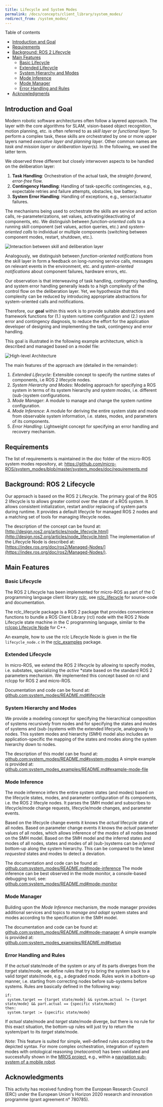 ```yaml
---
title: Lifecycle and System Modes
permalink: /docs/concepts/client_library/system_modes/
redirect_from: /system_modes/
---
```



Table of contents
- [Introduction and Goal](#introduction-and-goal)
- [Requirements](#requirements)
- [Background: ROS 2 Lifecycle](#background-ros-2-lifecycle)
- [Main Features](#main-features)
  - [Basic Lifecycle](#basic-lifecycle)
  - [Extended Lifecycle](#extended-lifecycle)
  - [System Hierarchy and Modes](#system-hierarchy-and-modes)
  - [Mode Inference](#mode-inference)
  - [Mode Manager](#mode-manager)
  - [Error Handling and Rules](#error-handling-and-rules)
- [Acknowledgments](#acknowledgments)

## Introduction and Goal

Modern robotic software architectures often follow a layered approach. The layer with the core algorithms for SLAM, vision-based object recognition, motion planning, etc. is often referred to as *skill layer* or *functional layer*. To perform a complex task, these skills are orchestrated by one or more upper layers named *executive layer and planning layer*. Other common names are *task and mission layer* or *deliberation layer(s)*. In the following, we used the latter term.

We observed three different but closely interwoven aspects to be handled on the deliberation layer:

1. **Task Handling**: Orchestration of the actual task, the *straight-forward*, *error-free* flow.
2. **Contingency Handling**: Handling of task-specific contingencies, e.g., expectable retries and failure attempts, obstacles, low battery.
3. **System Error Handling**: Handling of exceptions, e.g., sensor/actuator failures.

The mechanisms being used to orchestrate the skills are service and action calls, re-parameterizations, set values, activating/deactivating of components, etc. We distinguish between *function-oriented calls* to a running skill component (set values, action queries, etc.) and *system-oriented calls* to individual or multiple components (switching between component modes, restart, shutdown, etc.).

![Interaction between skill and deliberation layer](interactions_between_skill_and_deliberation_layer.png)

Analogously, we distinguish between *function-oriented notifications* from the skill layer in form a feedback on long-running service calls, messages on relevant events in the environment, etc. and *system-oriented notifications* about component failures, hardware errors, etc.

Our observation is that interweaving of task handling, contingency handling, and system error handling generally leads to a high complexity of the control flow on the deliberation layer. Yet, we hypothesize that this complexity can be reduced by introducing appropriate abstractions for system-oriented calls and notifications.

Therefore, our **goal** within this work is to provide suitable abstractions and framework functions for (1.) system runtime configuration and (2.) system error and contingency diagnosis, to reduce the effort for the application developer of designing and implementing the task, contingency and error handling.

This goal is illustrated in the following example architecture, which is described and managed based on a model file:

![High-level Architecture](mode-management.png)

The main features of the approach are (detailed in the remainder):

1. _Extended Lifecycle_: Extensible concept to specify the runtime states of components, i.e ROS 2 lifecycle nodes.
2. _System Hierarchy and Modes_: Modeling approach for specifying a ROS system in terms of its system hierarchy and _system modes_, i.e. different (sub-)system configurations.
3. _Mode Manager_: A module to manage and change the system runtime configuration.
4. _Mode Inference_: A module for deriving the entire system state and mode from observable system information, i.e. states, modes, and parameters of its components.
5. _Error Handling_: Lightweight concept for specifying an error handling and recovery mechanism.

## Requirements

The list of requirements is maintained in the doc folder of the micro-ROS system modes repository, at:
https://github.com/micro-ROS/system_modes/blob/master/system_modes/doc/requirements.md

## Background: ROS 2 Lifecycle

Our approach is based on the ROS 2 Lifecycle. The primary goal of the ROS 2 lifecycle is to allows greater control over the state of a ROS system. It allows consistent initialization, restart and/or replacing of system parts during runtime. It provides a default lifecycle for managed ROS 2 nodes and a matching set of tools for managing lifecycle nodes.

The description of the concept can be found at:
[http://design.ros2.org/articles/node_lifecycle.html](http://design.ros2.org/articles/node_lifecycle.html)
The implementation of the Lifecycle Node is described at:
[https://index.ros.org/doc/ros2/Managed-Nodes/](https://index.ros.org/doc/ros2/Managed-Nodes/).

## Main Features

### Basic Lifecycle

The ROS 2 Lifecycle has been implemented for micro-ROS as part of the C programming language client library *[rclc](https://github.com/ros2/rclc)*, see [rclc_lifecycle](https://github.com/ros2/rclc/tree/master/rclc_lifecycle) for source-code and documentation.

The rclc_lifecycle package is a ROS 2 package that provides convenience functions to bundle a ROS Client Library (rcl) node with the ROS 2 Node Lifecycle state machine in the C programming language, similar to the [rclcpp Lifecycle Node](https://github.com/ros2/rclcpp/blob/master/rclcpp_lifecycle/include/rclcpp_lifecycle/lifecycle_node.hpp) for C++.

An example, how to use the rclc Lifecycle Node is given in the file `lifecycle_node.c` in the [rclc_examples](https://github.com/ros2/rclc/blob/master/rclc_examples/) package.

### Extended Lifecycle

In micro-ROS, we extend the ROS 2 lifecycle by allowing to specify modes, i.e. substates, specializing the *active* *state based on the standard ROS 2 parameters mechanism. We implemented this concept based on rcl and rclcpp for ROS 2 and micro-ROS.

Documentation and code can be found at:  
[github.com:system_modes/README.md#lifecycle](https://github.com/micro-ROS/system_modes/blob/master/system_modes/README.md#lifecycle)

### System Hierarchy and Modes

We provide a modeling concept for specifying the hierarchical composition of systems recursively from nodes and for specifying the states and modes of systems and (sub-)systems with the extended lifecycle, analogously to nodes. This system modes and hierarchy (SMH) model also includes an application-specific the mapping of the states and modes along the system hierarchy down to nodes.

The description of this model can be found at:  
[github.com:system_modes/README.md#system-modes](https://github.com/micro-ROS/system_modes/blob/master/system_modes/README.md#system-modes)
A simple example is provided at:  
[github.com:system_modes_examples/README.md#example-mode-file](https://github.com/micro-ROS/system_modes/blob/master/system_modes_examples/README.md#example-mode-file)

### Mode Inference

The mode inference infers the entire system states (and modes) based on the lifecycle states, modes, and parameter configuration of its components, i.e. the ROS 2 lifecyle nodes. It parses the SMH model and subscribes to lifecycle/mode change requests, lifecycle/mode changes, and parameter events.

Based on the lifecycle change events it knows the _actual_ lifecycle state of all nodes. Based on parameter change events it knows the _actual_ parameter values of all nodes, which allows inference of the _modes_ of all nodes based on the SMH model.
Based on the SMH model and the inferred states and modes of all nodes, states and modes of all (sub-)systems can be _inferred_ bottom-up along the system hierarchy.
This can be compared to the latest _requested_ states and modes to detect a deviation.

The documentation and code can be found at:  
[github.com:system_modes/README.md#mode-inference](https://github.com/micro-ROS/system_modes/blob/master/system_modes/README.md#mode-inference)
The mode inference can be best observed in the mode monitor, a console-based debugging tool, see:  
[github.com:system_modes/README.md#mode-monitor](https://github.com/micro-ROS/system_modes/blob/master/system_modes/README.md#mode-monitor)

### Mode Manager

Building upon the _Mode Inference_ mechanism, the mode manager provides additional services and topics to _manage and adapt_ system states and modes according to the specification in the SMH model.

The documentation and code can be found at:  
[github.com:system_modes/README.md#mode-manager](https://github.com/micro-ROS/system_modes/blob/master/system_modes/README.md#mode-manager)
A simple example is provided at:  
[github.com:system_modes_examples/README.md#setup](https://github.com/micro-ROS/system_modes/blob/master/system_modes_examples/README.md#setup)

### Error Handling and Rules

If the _actual_ state/mode of the system or any of its parts diverges from the _target_ state/mode, we define rules that try to bring the system back to a valid _target_ state/mode, e.g., a degraded mode. Rules work in a bottom-up manner, i.e. starting from correcting nodes before sub-systems before systems. Rules are basically defined in the following way:

```pseudo
if:
 system.target == {target state/mode} && system.actual != {target state/mode} && part.actual == {specific state/mode}
then:
 system.target := {specific state/mode}
```

If _actual_ state/mode and _target_ state/mode diverge, but there is no rule for this exact situation, the bottom-up rules will just try to return the system/part to its _target_ state/mode.

*Note:* This feature is suited for simple, well-defined rules according to the depicted syntax. For more complex orchestration, integration of system modes with ontological reasoning (*metacontrol*) has been validated and successfully shown in the [MROS project](https://robmosys.eu/mros/), e.g., within a [navigation sub-system of a mobile robot](https://github.com/MROS-RobMoSys-ITP/Pilot-URJC).

## Acknowledgments

This activity has received funding from the European Research Council (ERC) under the European Union's Horizon 2020 research and innovation programme (grant agreement n° 780785).
